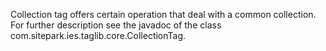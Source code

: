 Collection tag offers certain operation that deal with a common collection. For
further description see the javadoc of the class
com.sitepark.ies.taglib.core.CollectionTag.